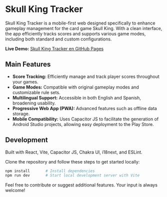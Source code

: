 # Skull King Tracker

Skull King Tracker is a mobile-first web designed specifically to enhance gameplay management for the card game Skull King. With a clean interface, the app efficiently tracks scores and supports various game modes, including both standard and custom configurations.

**Live Demo:** [Skull King Tracker en GitHub Pages](https://avi-ss.github.io/Skull-King-Tracker/)

## Main Features

* **Score Tracking:** Efficiently manage and track player scores throughout your games.
* **Game Modes:** Compatible with original gameplay modes and customizable rule sets.
* **Multilingual Support:** Accessible in both English and Spanish, broadening usability.
* **Progressive Web App (PWA):** Advanced features such as offline data storage.
* **Mobile Compatibility:** Uses Capacitor JS to facilitate the generation of Android Studio projects, allowing easy deployment to the Play Store.

## Development

Built with React, Vite, Capacitor JS, Chakra UI, i18next, and ESLint.

Clone the repository and follow these steps to get started locally:

```bash
npm install       # Install dependencies
npm run dev       # Start local development server with Vite
```

Feel free to contribute or suggest additional features. Your input is always welcome!
